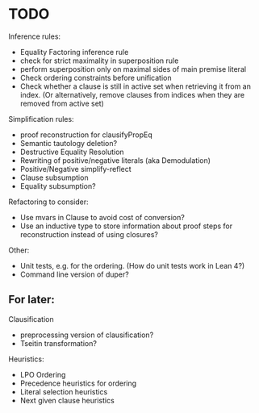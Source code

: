 # TODO

Inference rules:
- Equality Factoring inference rule
- check for strict maximality in superposition rule
- perform superposition only on maximal sides of main premise literal
- Check ordering constraints before unification
- Check whether a clause is still in active set when retrieving it from an index. (Or alternatively, remove clauses from indices when they are removed from active set)

Simplification rules:
- proof reconstruction for clausifyPropEq
- Semantic tautology deletion?
- Destructive Equality Resolution
- Rewriting of positive/negative literals (aka Demodulation)
- Positive/Negative simplify-reflect
- Clause subsumption
- Equality subsumption?

Refactoring to consider:
- Use mvars in Clause to avoid cost of conversion?
- Use an inductive type to store information about proof steps for reconstruction instead of using closures?

Other:
- Unit tests, e.g. for the ordering. (How do unit tests work in Lean 4?)
- Command line version of duper?

## For later:

Clausification
- preprocessing version of clausification?
- Tseitin transformation?

Heuristics:
- LPO Ordering
- Precedence heuristics for ordering
- Literal selection heuristics
- Next given clause heuristics